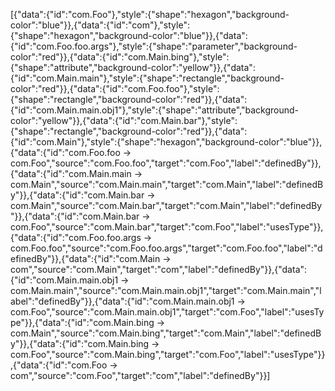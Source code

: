 [{"data":{"id":"com.Foo"},"style":{"shape":"hexagon","background-color":"blue"}},{"data":{"id":"com"},"style":{"shape":"hexagon","background-color":"blue"}},{"data":{"id":"com.Foo.foo.args"},"style":{"shape":"parameter","background-color":"red"}},{"data":{"id":"com.Main.bing"},"style":{"shape":"attribute","background-color":"yellow"}},{"data":{"id":"com.Main.main"},"style":{"shape":"rectangle","background-color":"red"}},{"data":{"id":"com.Foo.foo"},"style":{"shape":"rectangle","background-color":"red"}},{"data":{"id":"com.Main.main.obj1"},"style":{"shape":"attribute","background-color":"yellow"}},{"data":{"id":"com.Main.bar"},"style":{"shape":"rectangle","background-color":"red"}},{"data":{"id":"com.Main"},"style":{"shape":"hexagon","background-color":"blue"}},{"data":{"id":"com.Foo.foo -> com.Foo","source":"com.Foo.foo","target":"com.Foo","label":"definedBy"}},{"data":{"id":"com.Main.main -> com.Main","source":"com.Main.main","target":"com.Main","label":"definedBy"}},{"data":{"id":"com.Main.bar -> com.Main","source":"com.Main.bar","target":"com.Main","label":"definedBy"}},{"data":{"id":"com.Main.bar -> com.Foo","source":"com.Main.bar","target":"com.Foo","label":"usesType"}},{"data":{"id":"com.Foo.foo.args -> com.Foo.foo","source":"com.Foo.foo.args","target":"com.Foo.foo","label":"definedBy"}},{"data":{"id":"com.Main -> com","source":"com.Main","target":"com","label":"definedBy"}},{"data":{"id":"com.Main.main.obj1 -> com.Main.main","source":"com.Main.main.obj1","target":"com.Main.main","label":"definedBy"}},{"data":{"id":"com.Main.main.obj1 -> com.Foo","source":"com.Main.main.obj1","target":"com.Foo","label":"usesType"}},{"data":{"id":"com.Main.bing -> com.Main","source":"com.Main.bing","target":"com.Main","label":"definedBy"}},{"data":{"id":"com.Main.bing -> com.Foo","source":"com.Main.bing","target":"com.Foo","label":"usesType"}},{"data":{"id":"com.Foo -> com","source":"com.Foo","target":"com","label":"definedBy"}}]